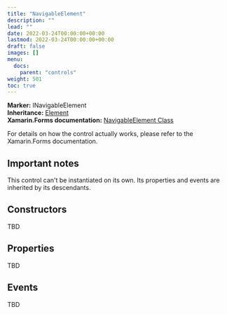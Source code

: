 ```yaml
---
title: "NavigableElement"
description: ""
lead: ""
date: 2022-03-24T00:00:00+00:00
lastmod: 2022-03-24T00:00:00+00:00
draft: false
images: []
menu:
  docs:
    parent: "controls"
weight: 501
toc: true
---
```


**Marker:** INavigableElement  
**Inheritance:** [Element](element.md)  
**Xamarin.Forms documentation:** [NavigableElement Class](https://docs.microsoft.com/en-us/dotnet/api/xamarin.forms.navigableelement)

For details on how the control actually works, please refer to the Xamarin.Forms documentation.

## Important notes

This control can't be instantiated on its own. Its properties and events are inherited by its descendants.

## Constructors

TBD

## Properties

TBD

## Events

TBD
